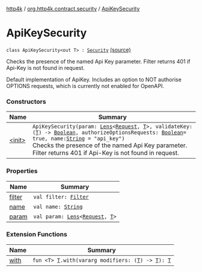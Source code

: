 [http4k](../../index.md) / [org.http4k.contract.security](../index.md) / [ApiKeySecurity](./index.md)

# ApiKeySecurity

`class ApiKeySecurity<out T> : `[`Security`](../-security/index.md) [(source)](https://github.com/http4k/http4k/blob/master/http4k-contract/src/main/kotlin/org/http4k/contract/security/ApiKeySecurity.kt#L17)

Checks the presence of the named Api Key parameter. Filter returns 401 if Api-Key is not found in request.

Default implementation of ApiKey. Includes an option to NOT authorise OPTIONS requests, which is
currently not enabled for OpenAPI.

### Constructors

| Name | Summary |
|---|---|
| [&lt;init&gt;](-init-.md) | `ApiKeySecurity(param: `[`Lens`](../../org.http4k.lens/-lens/index.md)`<`[`Request`](../../org.http4k.core/-request/index.md)`, `[`T`](index.md#T)`>, validateKey: (`[`T`](index.md#T)`) -> `[`Boolean`](https://kotlinlang.org/api/latest/jvm/stdlib/kotlin/-boolean/index.html)`, authorizeOptionsRequests: `[`Boolean`](https://kotlinlang.org/api/latest/jvm/stdlib/kotlin/-boolean/index.html)` = true, name: `[`String`](https://kotlinlang.org/api/latest/jvm/stdlib/kotlin/-string/index.html)` = "api_key")`<br>Checks the presence of the named Api Key parameter. Filter returns 401 if Api-Key is not found in request. |

### Properties

| Name | Summary |
|---|---|
| [filter](filter.md) | `val filter: `[`Filter`](../../org.http4k.core/-filter/index.md) |
| [name](name.md) | `val name: `[`String`](https://kotlinlang.org/api/latest/jvm/stdlib/kotlin/-string/index.html) |
| [param](param.md) | `val param: `[`Lens`](../../org.http4k.lens/-lens/index.md)`<`[`Request`](../../org.http4k.core/-request/index.md)`, `[`T`](index.md#T)`>` |

### Extension Functions

| Name | Summary |
|---|---|
| [with](../../org.http4k.core/with.md) | `fun <T> `[`T`](../../org.http4k.core/with.md#T)`.with(vararg modifiers: (`[`T`](../../org.http4k.core/with.md#T)`) -> `[`T`](../../org.http4k.core/with.md#T)`): `[`T`](../../org.http4k.core/with.md#T) |
